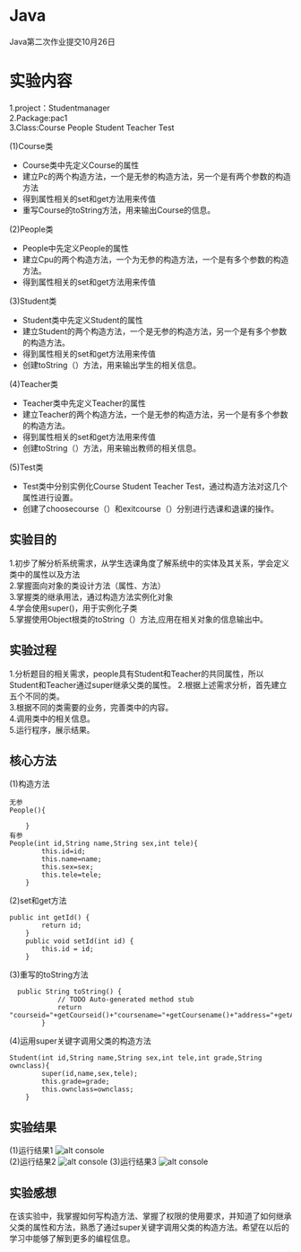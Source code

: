 # Java
Java第二次作业提交10月26日
# 实验内容
1.project：Studentmanager  
2.Package:pac1   
3.Class:Course   People   Student    Teacher  Test    

(1)Course类
* Course类中先定义Course的属性   
* 建立Pc的两个构造方法，一个是无参的构造方法，另一个是有两个参数的构造方法   
* 得到属性相关的set和get方法用来传值   
* 重写Course的toString方法，用来输出Course的信息。     

(2)People类
* People中先定义People的属性  
* 建立Cpu的两个构造方法，一个为无参的构造方法，一个是有多个参数的构造方法。   
* 得到属性相关的set和get方法用来传值   
    

(3)Student类  
* Student类中先定义Student的属性
* 建立Student的两个构造方法，一个是无参的构造方法，另一个是有多个参数的构造方法。  
* 得到属性相关的set和get方法用来传值
* 创建toString（）方法，用来输出学生的相关信息。   

(4)Teacher类  
* Teacher类中先定义Teacher的属性
* 建立Teacher的两个构造方法，一个是无参的构造方法，另一个是有多个参数的构造方法。  
* 得到属性相关的set和get方法用来传值
* 创建toString（）方法，用来输出教师的相关信息。   

(5)Test类   
* Test类中分别实例化Course   Student    Teacher   Test，通过构造方法对这几个属性进行设置。   
* 创建了choosecourse（）和exitcourse（）分别进行选课和退课的操作。  
## 实验目的
1.初步了解分析系统需求，从学生选课角度了解系统中的实体及其关系，学会定义类中的属性以及方法     
2.掌握面向对象的类设计方法（属性、方法）  
3.掌握类的继承用法，通过构造方法实例化对象  
4.学会使用super()，用于实例化子类  
5.掌握使用Object根类的toString（）方法,应用在相关对象的信息输出中。  

## 实验过程
1.分析题目的相关需求，people具有Student和Teacher的共同属性，所以Student和Teacher通过super继承父类的属性。
2.根据上述需求分析，首先建立五个不同的类。  
3.根据不同的类需要的业务，完善类中的内容。   
4.调用类中的相关信息。  
5.运行程序，展示结果。  
## 核心方法
(1)构造方法
```
无参   
People(){
		
	}
有参   
People(int id,String name,String sex,int tele){
		this.id=id;
		this.name=name;
		this.sex=sex;
		this.tele=tele;
	}
```
(2)set和get方法
```
public int getId() {
		return id;
	}
	public void setId(int id) {
		this.id = id;
	}
```
(3)重写的toString方法
```
  public String toString() {
			// TODO Auto-generated method stub
			return "courseid="+getCourseid()+"coursename="+getCoursename()+"address="+getAddress()+"time="+getTime()+"courseteacher="+getCourseteacher()+"source="+getSource();
		}
```
(4)运用super关键字调用父类的构造方法
```
Student(int id,String name,String sex,int tele,int grade,String ownclass){
		super(id,name,sex,tele);
		this.grade=grade;
		this.ownclass=ownclass;
	}
```
## 实验结果
(1)运行结果1
![alt console](http://m.qpic.cn/psc?/V52yqGBZ0K1FfT4VLt0D434dKK44lH1q/ruAMsa53pVQWN7FLK88i5j2kyiSsRZVekjkWTORWi49rhUKnotedxKNak4un1n5CDPYGzfVuHTaNeRQ6iNb4se0EIXBDea3FjdqmODkkBjU!/b&bo=JASHAAAAAAADB4U!&rf=viewer_4)   
(2)运行结果2
![alt console](http://m.qpic.cn/psc?/V52yqGBZ0K1FfT4VLt0D434dKK44lH1q/45NBuzDIW489QBoVep5mcaMtIlgBMdpc.XEpqJyxJe.c8N0gobLqjD9NaKbU1fi8ZSFfx5RRV6u7nteZT2OFVo6sqyQK1zs6Iu0ETtAex*I!/b&bo=lgOLAAAAAAADFyw!&rf=viewer_4) 
(3)运行结果3
![alt console](http://m.qpic.cn/psc?/V52yqGBZ0K1FfT4VLt0D434dKK44lH1q/45NBuzDIW489QBoVep5mcSXsy9Vk4kFbiGhJnCiSpq3q5LvNAlEDL2I554PhcsMASu2HyK0zaaDUVBAXmkvatzcNV6nUDKP*MLOgOOCydKs!/b&bo=dwOZAAAAAAADF98!&rf=viewer_4) 
## 实验感想 
在该实验中，我掌握如何写构造方法、掌握了权限的使用要求，并知道了如何继承父类的属性和方法，熟悉了通过super关键字调用父类的构造方法。希望在以后的学习中能够了解到更多的编程信息。  
